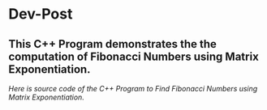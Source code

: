 # Dev-Post

## This C++ Program demonstrates the the computation of Fibonacci Numbers using Matrix Exponentiation.
 _Here is source code of the C++ Program to Find Fibonacci Numbers using Matrix Exponentiation._

